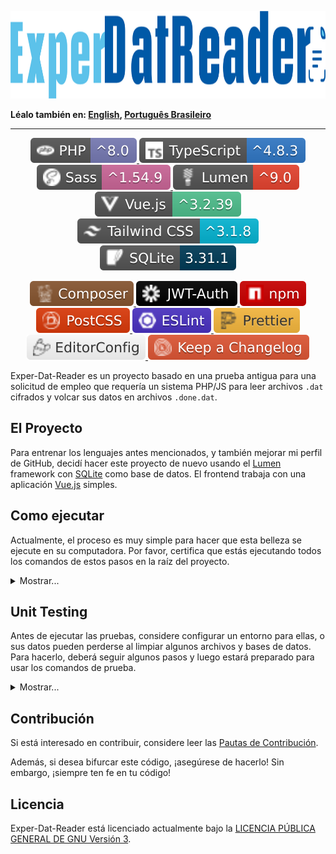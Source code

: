 <p id="exper-dat-reader" align="center">
    <a href="#exper-dat-reader">
        <img
            src="assets/images/logo.png"
            alt="Exper-Dat-Reader logo"
            width="1282"
            height="140"
        />
    </a>
</p>

**Léalo también en: [English], [Português Brasileiro]**

---

<p align="center">
  <a href="https://www.php.net/">
    <img src="assets/badges/php.svg" alt="PHP" />
  </a>

  <a href="https://www.typescriptlang.org/">
    <img src="assets/badges/ts.svg" alt="TypeScript" />
  </a>

  <a href="https://sass-lang.com/">
    <img src="assets/badges/sass.svg" alt="Sass" />
  </a>

  <a href="https://lumen.laravel.com/docs/9.x">
    <img src="assets/badges/lumen.svg" alt="Lumen" />
  </a>

  <a href="https://vuejs.org/">
    <img src="assets/badges/vue.svg" alt="Vue" />
  </a>

  <a href="https://tailwindcss.com/">
    <img src="assets/badges/tailwindcss.svg" alt="Tailwind CSS" />
  </a>

  <a href="https://www.sqlite.org/index.html">
    <img src="assets/badges/sqlite.svg" alt="SQLite" />
  </a>
</p>

<p align="center">
  <a href="https://getcomposer.org/">
    <img src="assets/badges/composer.svg" alt="Composer" />
  </a>

  <a href="https://jwt.io/">
    <img src="assets/badges/jwt.svg" alt="Json Web Tokens" />
  </a>

  <a href="https://www.npmjs.com/">
    <img src="assets/badges/npm.svg" alt="npm" />
  </a>

  <a href="https://postcss.org/">
    <img src="assets/badges/postcss.svg" alt="PostCSS" />
  </a>

  <a href="https://eslint.org/">
    <img src="assets/badges/eslint.svg" alt="ESLint" />
  </a>

  <a href="https://prettier.io/">
    <img src="assets/badges/prettier.svg" alt="Prettier" />
  </a>

  <a href="https://editorconfig.org/">
    <img src="assets/badges/editorconfig.svg" alt="EditorConfig" />
  </a>

  <a href="https://keepachangelog.com/en/1.1.0/">
    <img src="assets/badges/changelog.svg" alt="Keep a Changelog" />
  </a>
</p>

Exper-Dat-Reader es un proyecto basado en una prueba antigua para una solicitud
de empleo que requería un sistema PHP/JS para leer archivos `.dat` cifrados y
volcar sus datos en archivos `.done.dat`.

## El Proyecto

Para entrenar los lenguajes antes mencionados, y también mejorar mi perfil de GitHub,
decidí hacer este proyecto de nuevo usando el [Lumen] framework con [SQLite] como
base de datos. El frontend trabaja con una aplicación [Vue.js] simples.

## Como ejecutar

Actualmente, el proceso es muy simple para hacer que esta belleza se ejecute en
su computadora. Por favor, certifica que estás ejecutando todos los comandos de
estos pasos en la raíz del proyecto.

<details>
  <summary>
    Mostrar...
  </summary>

  En primer lugar, necesitará ejecutar el siguiente comando:

  ```sh
    composer install
  ```

  Esto hará que se instalen todas las dependencias de PHP. Asegúrese de tener [Composer]
  instalado local o globalmente en su máquina.

  Después de eso, ejecute los siguientes comandos:

  ```sh
    cp .env.example .env

    php artisan make:key
    php artisan jwt:secret
  ```

  Estos configurarán su archivo env y también su Key de Aplicación y Secret Key de
  JWT. Finalmente, ejecute los siguientes comandos para configurar su base de datos
  SQLite:

  ```sh
    touch database/database.sqlite

    php artisan migrate
  ```

  **Asegúrese de tener la ruta absoluta al archivo `sqlite` establecido en su archivo**
  **`.env`, como este:**

  ```ini
    DB_DATABASE=/home/tu-user/Exper-Dat-Reader/database/database.sqlite

    # Los usuarios de Windows y Mac serán diferentes.
  ```

  A partir de ahora, ¡el backend está OK y listo para comenzar! Solo ejecuta
  el último comando y diviértete:

  ```sh
    php artisan serve

    # Alternativamente, puede ejecutar `php -S localhost:8000 -t public`
  ```

  Para el frontend, abra un nuevo terminal y ejecute el siguiente comando:

  ```sh
    npm install
  ```

  Después de instalar todos los módulos del Node.js, solo tiene que ejecutar este
  comando:

  ```sh
    npm run watch

    # Para compilar los archivos, ejecute `npm run dev`.
  ```

</details>

## Unit Testing

Antes de ejecutar las pruebas, considere configurar un entorno para ellas, o sus
datos pueden perderse al limpiar algunos archivos y bases de datos. Para hacerlo,
deberá seguir algunos pasos y luego estará preparado para usar los comandos de prueba.

<details>
  <summary>
    Mostrar...
  </summary>

  En primer lugar, cree una base de datos adicional y complétele con las migrations.

  ```sh
    touch database/test.sqlite

    php artisan migrate
  ```

  **¡Recuerda cambiarlo en tu archivo `.env`!**

  Abajo se muestra un ejemplo:

  ```ini
    # Puedes conservar los dos archivos.
    # DB_DATABASE=/home/tu-user/Exper-Dat-Reader/database/database.sqlite
    DB_DATABASE=/home/tu-user/Exper-Dat-Reader/database/test.sqlite
  ```

  También en su archivo `.env`, cree un archivo `.dat` en cualquier carpeta y
  coloque la ruta absoluta en la key **TEST_FILE**. No olvides de llenar el archivo
  con datos.

  ```sh
    mkdir storage/app/samples

    touch storage/app/samples/exper.dat
  ```

  Nuevamente, en el archivo `.env` debe haber una ruta absoluta.

  ```ini
    TEST_FILE=/home/tu-user/Exper-Dat-Reader/storage/app/samples/exper.dat
  ```

  Lo último que debe hacer es crear una carpeta debajo de `storage/` para guardar
  los archivos de las pruebas. Puede elegir cualquier nombre, pero debe
  conservarse la estructura de directorios.

  ```sh
    mkdir storage/app/test
    mkdir storage/app/test/data
    mkdir storage/app/test/data/in
    mkdir storage/app/test/data/out
  ```

  Solo se debe usar el nombre de la carpeta en el archivo `.env`.

  ```ini
    TEST_FOLDER=test/

    # La barra inclinada final es opcional.
  ```

</details>

## Contribución

Si está interesado en contribuir, considere leer las [Pautas de Contribución].

Además, si desea bifurcar este código, ¡asegúrese de hacerlo! Sin embargo,
¡siempre ten fe en tu código!

## Licencia

Exper-Dat-Reader está licenciado actualmente bajo la [LICENCIA PÚBLICA GENERAL DE
GNU Versión 3].

[English]: .README.md
[Português Brasileiro]: README.PT-BR.md
[Lumen]: https://lumen.laravel.com/docs/9.x
[SQLite]: https://www.sqlite.org/index.html
[Vue.js]: https://vuejs.org/
[Composer]: https://getcomposer.org/
[Pautas de Contribución]: CONTRIBUTING.ES.md
[LICENCIA PÚBLICA GENERAL DE GNU Versión 3]: .LICENSE
